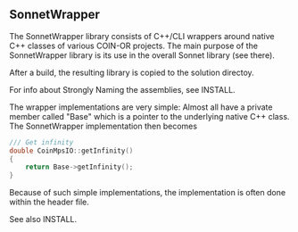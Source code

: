 SonnetWrapper
-------------

The SonnetWrapper library consists of C++/CLI wrappers around 
native C++ classes of various COIN-OR projects. The main purpose 
of the SonnetWrapper library is its use in the overall 
Sonnet library (see there).

After a build, the resulting library is copied to the solution directoy.

For info about Strongly Naming the assemblies, see INSTALL.

The wrapper implementations are very simple:
Almost all have a private member called "Base" which is a pointer 
to the underlying native C++ class. The SonnetWrapper implementation 
then becomes 
```c++	
/// Get infinity
double CoinMpsIO::getInfinity()
{
    return Base->getInfinity();
}
```

Because of such simple implementations, the implementation is often 
done within the header file.

See also INSTALL.